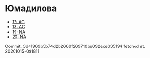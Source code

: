 # Юмадилова
- [17: AC](17.md)
- [18: AC](18.md)
- [19: NA](19.md)
- [20: NA](20.md)

Commit: 3d41989b5b74d2b2669f289710be092ece635194
 fetched at: 20201015-091811
